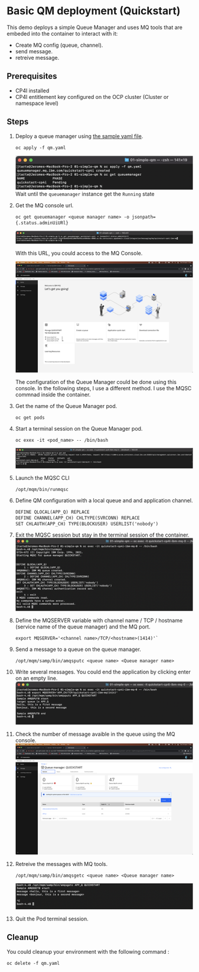 # Basic QM deployment (Quickstart)

This demo deploys a simple Queue Manager and uses MQ tools that are embeded into the container to interact with it:

* Create MQ config (queue, channel).
* send message. 
* retreive message. 


## Prerequisites

* CP4I installed 
* CP4I entitlement key configured on the OCP cluster (Cluster or namespace level)

## Steps

1. Deploy a queue manager using [the sample yaml file](./qm.yaml).
   ```
   oc apply -f qm.yaml
   ```
   ![deployment](./img/create_qm.png)
   Wait until the `queuemanager` instance get the `Running` state

2. Get the MQ console url.
   ``` 
   oc get queuemanager <queue manager name> -o jsonpath={.status.adminUiURl}
   ```
   ![console url](./img/console_url.png)

   With this URL, you could access to the MQ Console.
   
   ![console](./img/console.png)

   The configuration of the Queue Manager could be done using this console. In the following steps, I use a different method. I use the MQSC commnad inside the container.

3. Get the name of the Queue Manager pod.
   ```
   oc get pods
   ```
4. Start a terminal session on the Queue Manager pod.
   ```
   oc exex -it <pod_name> -- /bin/bash
   ```
   ![terminal session](./img/terminal_session.png)

5. Launch the MQSC CLI
   ```
   /opt/mqm/bin/runmqsc
   ```
6. Define QM configuration with a local queue and and application channel.
   ```
   DEFINE QLOCAL(APP_Q) REPLACE
   DEFINE CHANNEL(APP_CH) CHLTYPE(SVRCONN) REPLACE
   SET CHLAUTH(APP_CH) TYPE(BLOCKUSER) USERLIST('nobody')
   ``` 
7. Exit the MQSC session but stay in the terminal session of the container.
   ![mqsc](./img/mqsc.png)

8. Define the MQSERVER variable with channel name / TCP / hostname (service name of the queue manager) and the MQ port.
   ```
   export MQSERVER='<channel name>/TCP/<hostname>(1414)'`
   ``` 
9. Send a message to a queue on the queue manager.
   ``` 
   /opt/mqm/samp/bin/amqsputc <queue name> <Queue manager name>
   ```
10. Write several messages. You could end the application by clicking enter on an empty line.
    ![send message](./img/send.png)

11. Check the number of message avaible in the queue using the MQ console.
    ![queue length](./img/queue_length.png)

12. Retreive the messages with MQ tools. 
    ```
    /opt/mqm/samp/bin/amqsgetc <queue name> <Queue manager name>
    ``` 
    ![get message](./img/get.png) 

13. Quit the Pod terminal session.

## Cleanup

You could cleanup your environment with the following command :
```
oc delete -f qm.yaml 
```